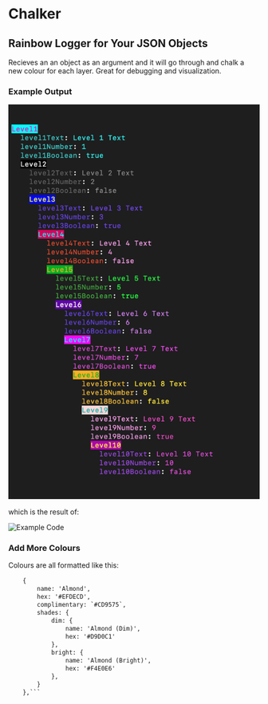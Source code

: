 # Chalker 
## Rainbow Logger for Your JSON Objects
Recieves an an object as an argument and it will go through and chalk a new colour for each layer. Great for debugging and visualization. 


### Example Output

![Example Object](./assets/exampleObject.png)

which is the result of:

![Example Code](,/assets/exampleCode.png)


### Add More Colours

Colours are all formatted like this:

```
    {
        name: 'Almond',
        hex: '#EFDECD',
        complimentary: `#CD9575`,
        shades: {
            dim: {
                name: 'Almond (Dim)',
                hex: '#D9D0C1'
            },
            bright: {
                name: 'Almond (Bright)',
                hex: '#F4E0E6'
            },
        }
    },```
